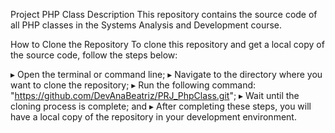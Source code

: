 Project PHP Class
Description
This repository contains the source code of all PHP classes in the Systems Analysis and Development course.

How to Clone the Repository
To clone this repository and get a local copy of the source code, follow the steps below:

▸ Open the terminal or command line;
▸ Navigate to the directory where you want to clone the repository;
▸ Run the following command: "https://github.com/DevAnaBeatriz/PRJ_PhpClass.git";
▸ Wait until the cloning process is complete; and
▸ After completing these steps, you will have a local copy of the repository in your development environment.
